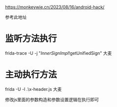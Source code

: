 https://monkeywie.cn/2023/08/16/android-hack/

参考此地址



# 监听方法执行
 frida-trace -U -j "*InnerSignImpl*!getUnifiedSign" 大麦


 # 主动执行方法

 frida -U -l .\x-header.js 大麦

修改js里面的参数构造和参数设置逻辑在执行即可
